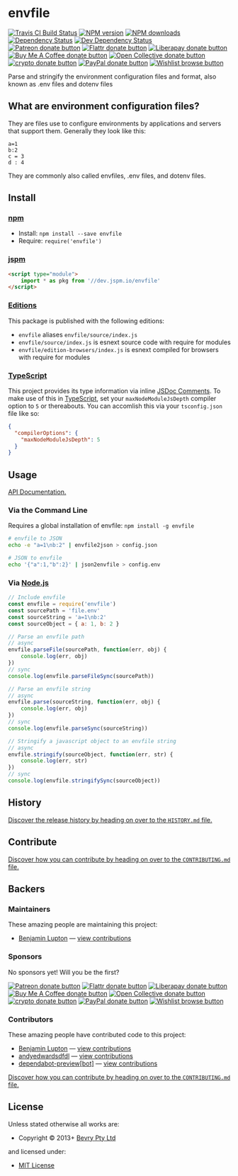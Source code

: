 <!-- TITLE/ -->

<h1>envfile</h1>

<!-- /TITLE -->


<!-- BADGES/ -->

<span class="badge-travisci"><a href="http://travis-ci.com/bevry/envfile" title="Check this project's build status on TravisCI"><img src="https://img.shields.io/travis/com/bevry/envfile/master.svg" alt="Travis CI Build Status" /></a></span>
<span class="badge-npmversion"><a href="https://npmjs.org/package/envfile" title="View this project on NPM"><img src="https://img.shields.io/npm/v/envfile.svg" alt="NPM version" /></a></span>
<span class="badge-npmdownloads"><a href="https://npmjs.org/package/envfile" title="View this project on NPM"><img src="https://img.shields.io/npm/dm/envfile.svg" alt="NPM downloads" /></a></span>
<span class="badge-daviddm"><a href="https://david-dm.org/bevry/envfile" title="View the status of this project's dependencies on DavidDM"><img src="https://img.shields.io/david/bevry/envfile.svg" alt="Dependency Status" /></a></span>
<span class="badge-daviddmdev"><a href="https://david-dm.org/bevry/envfile#info=devDependencies" title="View the status of this project's development dependencies on DavidDM"><img src="https://img.shields.io/david/dev/bevry/envfile.svg" alt="Dev Dependency Status" /></a></span>
<br class="badge-separator" />
<span class="badge-patreon"><a href="https://patreon.com/bevry" title="Donate to this project using Patreon"><img src="https://img.shields.io/badge/patreon-donate-yellow.svg" alt="Patreon donate button" /></a></span>
<span class="badge-flattr"><a href="https://flattr.com/profile/balupton" title="Donate to this project using Flattr"><img src="https://img.shields.io/badge/flattr-donate-yellow.svg" alt="Flattr donate button" /></a></span>
<span class="badge-liberapay"><a href="https://liberapay.com/bevry" title="Donate to this project using Liberapay"><img src="https://img.shields.io/badge/liberapay-donate-yellow.svg" alt="Liberapay donate button" /></a></span>
<span class="badge-buymeacoffee"><a href="https://buymeacoffee.com/balupton" title="Donate to this project using Buy Me A Coffee"><img src="https://img.shields.io/badge/buy%20me%20a%20coffee-donate-yellow.svg" alt="Buy Me A Coffee donate button" /></a></span>
<span class="badge-opencollective"><a href="https://opencollective.com/bevry" title="Donate to this project using Open Collective"><img src="https://img.shields.io/badge/open%20collective-donate-yellow.svg" alt="Open Collective donate button" /></a></span>
<span class="badge-crypto"><a href="https://bevry.me/crypto" title="Donate to this project using Cryptocurrency"><img src="https://img.shields.io/badge/crypto-donate-yellow.svg" alt="crypto donate button" /></a></span>
<span class="badge-paypal"><a href="https://bevry.me/paypal" title="Donate to this project using Paypal"><img src="https://img.shields.io/badge/paypal-donate-yellow.svg" alt="PayPal donate button" /></a></span>
<span class="badge-wishlist"><a href="https://bevry.me/wishlist" title="Buy an item on our wishlist for us"><img src="https://img.shields.io/badge/wishlist-donate-yellow.svg" alt="Wishlist browse button" /></a></span>

<!-- /BADGES -->


<!-- DESCRIPTION/ -->

Parse and stringify the environment configuration files and format, also known as .env files and dotenv files

<!-- /DESCRIPTION -->


## What are environment configuration files?

They are files use to configure environments by applications and servers that support them. Generally they look like this:

```
a=1
b:2
c = 3
d : 4
```

They are commonly also called envfiles, .env files, and dotenv files.

<!-- INSTALL/ -->

<h2>Install</h2>

<a href="https://npmjs.com" title="npm is a package manager for javascript"><h3>npm</h3></a>
<ul>
<li>Install: <code>npm install --save envfile</code></li>
<li>Require: <code>require('envfile')</code></li>
</ul>

<a href="https://jspm.io" title="Native ES Modules CDN"><h3>jspm</h3></a>

``` html
<script type="module">
    import * as pkg from '//dev.jspm.io/envfile'
</script>
```

<h3><a href="https://editions.bevry.me" title="Editions are the best way to produce and consume packages you care about.">Editions</a></h3>

<p>This package is published with the following editions:</p>

<ul><li><code>envfile</code> aliases <code>envfile/source/index.js</code></li>
<li><code>envfile/source/index.js</code> is esnext source code with require for modules</li>
<li><code>envfile/edition-browsers/index.js</code> is esnext compiled for browsers with require for modules</li></ul>

<h3><a href="https://www.typescriptlang.org/" title="TypeScript is a typed superset of JavaScript that compiles to plain JavaScript. ">TypeScript</a></h3>

This project provides its type information via inline <a href="http://usejsdoc.org" title="JSDoc is an API documentation generator for JavaScript, similar to Javadoc or phpDocumentor">JSDoc Comments</a>. To make use of this in <a href="https://www.typescriptlang.org/" title="TypeScript is a typed superset of JavaScript that compiles to plain JavaScript. ">TypeScript</a>, set your <code>maxNodeModuleJsDepth</code> compiler option to `5` or thereabouts. You can accomlish this via your `tsconfig.json` file like so:

``` json
{
  "compilerOptions": {
    "maxNodeModuleJsDepth": 5
  }
}
```

<!-- /INSTALL -->


## Usage

[API Documentation.](http://master.envfile.bevry.surge.sh/docs/)

### Via the Command Line

Requires a global installation of envfile: `npm install -g envfile`

```bash
# envfile to JSON
echo -e "a=1\nb:2" | envfile2json > config.json

# JSON to envfile
echo '{"a":1,"b":2}' | json2envfile > config.env
```

### Via [Node.js](https://nodejs.org/en/)

```javascript
// Include envfile
const envfile = require('envfile')
const sourcePath = 'file.env'
const sourceString = 'a=1\nb:2'
const sourceObject = { a: 1, b: 2 }

// Parse an envfile path
// async
envfile.parseFile(sourcePath, function(err, obj) {
    console.log(err, obj)
})
// sync
console.log(envfile.parseFileSync(sourcePath))

// Parse an envfile string
// async
envfile.parse(sourceString, function(err, obj) {
    console.log(err, obj)
})
// sync
console.log(envfile.parseSync(sourceString))

// Stringify a javascript object to an envfile string
// async
envfile.stringify(sourceObject, function(err, str) {
    console.log(err, str)
})
// sync
console.log(envfile.stringifySync(sourceObject))
```

<!-- HISTORY/ -->

<h2>History</h2>

<a href="https://github.com/bevry/envfile/blob/master/HISTORY.md#files">Discover the release history by heading on over to the <code>HISTORY.md</code> file.</a>

<!-- /HISTORY -->


<!-- CONTRIBUTE/ -->

<h2>Contribute</h2>

<a href="https://github.com/bevry/envfile/blob/master/CONTRIBUTING.md#files">Discover how you can contribute by heading on over to the <code>CONTRIBUTING.md</code> file.</a>

<!-- /CONTRIBUTE -->


<!-- BACKERS/ -->

<h2>Backers</h2>

<h3>Maintainers</h3>

These amazing people are maintaining this project:

<ul><li><a href="http://balupton.com">Benjamin Lupton</a> — <a href="https://github.com/bevry/envfile/commits?author=balupton" title="View the GitHub contributions of Benjamin Lupton on repository bevry/envfile">view contributions</a></li></ul>

<h3>Sponsors</h3>

No sponsors yet! Will you be the first?

<span class="badge-patreon"><a href="https://patreon.com/bevry" title="Donate to this project using Patreon"><img src="https://img.shields.io/badge/patreon-donate-yellow.svg" alt="Patreon donate button" /></a></span>
<span class="badge-flattr"><a href="https://flattr.com/profile/balupton" title="Donate to this project using Flattr"><img src="https://img.shields.io/badge/flattr-donate-yellow.svg" alt="Flattr donate button" /></a></span>
<span class="badge-liberapay"><a href="https://liberapay.com/bevry" title="Donate to this project using Liberapay"><img src="https://img.shields.io/badge/liberapay-donate-yellow.svg" alt="Liberapay donate button" /></a></span>
<span class="badge-buymeacoffee"><a href="https://buymeacoffee.com/balupton" title="Donate to this project using Buy Me A Coffee"><img src="https://img.shields.io/badge/buy%20me%20a%20coffee-donate-yellow.svg" alt="Buy Me A Coffee donate button" /></a></span>
<span class="badge-opencollective"><a href="https://opencollective.com/bevry" title="Donate to this project using Open Collective"><img src="https://img.shields.io/badge/open%20collective-donate-yellow.svg" alt="Open Collective donate button" /></a></span>
<span class="badge-crypto"><a href="https://bevry.me/crypto" title="Donate to this project using Cryptocurrency"><img src="https://img.shields.io/badge/crypto-donate-yellow.svg" alt="crypto donate button" /></a></span>
<span class="badge-paypal"><a href="https://bevry.me/paypal" title="Donate to this project using Paypal"><img src="https://img.shields.io/badge/paypal-donate-yellow.svg" alt="PayPal donate button" /></a></span>
<span class="badge-wishlist"><a href="https://bevry.me/wishlist" title="Buy an item on our wishlist for us"><img src="https://img.shields.io/badge/wishlist-donate-yellow.svg" alt="Wishlist browse button" /></a></span>

<h3>Contributors</h3>

These amazing people have contributed code to this project:

<ul><li><a href="http://balupton.com">Benjamin Lupton</a> — <a href="https://github.com/bevry/envfile/commits?author=balupton" title="View the GitHub contributions of Benjamin Lupton on repository bevry/envfile">view contributions</a></li>
<li><a href="https://github.com/andyedwardsdfdl">andyedwardsdfdl</a> — <a href="https://github.com/bevry/envfile/commits?author=andyedwardsdfdl" title="View the GitHub contributions of andyedwardsdfdl on repository bevry/envfile">view contributions</a></li>
<li><a href="http://github.com/apps/dependabot-preview">dependabot-preview[bot]</a> — <a href="https://github.com/bevry/envfile/commits?author=dependabot-preview[bot]" title="View the GitHub contributions of dependabot-preview[bot] on repository bevry/envfile">view contributions</a></li></ul>

<a href="https://github.com/bevry/envfile/blob/master/CONTRIBUTING.md#files">Discover how you can contribute by heading on over to the <code>CONTRIBUTING.md</code> file.</a>

<!-- /BACKERS -->


<!-- LICENSE/ -->

<h2>License</h2>

Unless stated otherwise all works are:

<ul><li>Copyright &copy; 2013+ <a href="http://bevry.me">Bevry Pty Ltd</a></li></ul>

and licensed under:

<ul><li><a href="http://spdx.org/licenses/MIT.html">MIT License</a></li></ul>

<!-- /LICENSE -->
